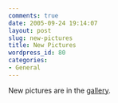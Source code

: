 ```yaml
---
comments: true
date: 2005-09-24 19:14:07
layout: post
slug: new-pictures
title: New Pictures
wordpress_id: 80
categories:
- General
---
```


New pictures are in the [gallery](http://www.isystech.net/gallery/).
